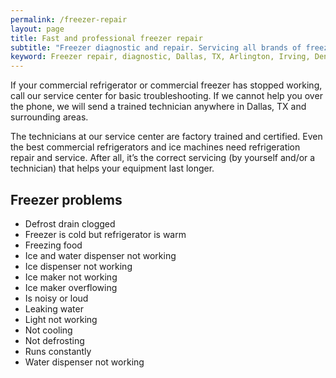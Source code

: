 ```yaml
---
permalink: /freezer-repair
layout: page
title: Fast and professional freezer repair
subtitle: "Freezer diagnostic and repair. Servicing all brands of freezers. We work in Dallas, TX and surrounding areas."
keyword: Freezer repair, diagnostic, Dallas, TX, Arlington, Irving, Denton, Lewisville, Plano, Carrollton, Frisco, Keller, Grapevine, Bedford, Euless, Southlake, Lake Dallas, Roanoke, Argyle, Hebron, Richardson, Corinth, Lantana, Copper Canyon, Highland Village, Double Oak, Watauga, Melody Hills, Richland Hills, North Richland Hills, Haltom City, Blue Mound
---
```



If your commercial refrigerator or commercial freezer has stopped working, call our service center for basic troubleshooting. If we cannot help you over the phone, we will send a trained technician anywhere in Dallas, TX and surrounding  areas.

The technicians at our service center are factory trained and certified.
Even the best commercial refrigerators and ice machines need refrigeration repair and service. After all, it’s the correct servicing (by yourself and/or a technician) that helps your equipment last longer.

## Freezer problems
- Defrost drain clogged
- Freezer is cold but refrigerator is warm
- Freezing food
- Ice and water dispenser not working
- Ice dispenser not working
- Ice maker not working
- Ice maker overflowing
- Is noisy or loud
- Leaking water
- Light not working
- Not cooling
- Not defrosting
- Runs constantly
- Water dispenser not working